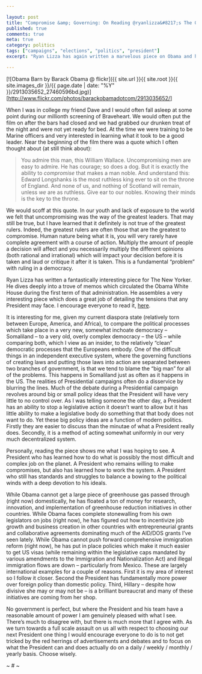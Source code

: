 ```yaml
---

layout: post
title: "Compromise &amp; Governing: On Reading @ryanlizza&#8217;s The Obama Memos"
published: true
comments: true
meta: true
category: politics
tags: ["campaigns", "elections", "politics", "president"]
excerpt: "Ryan Lizza has again written a marvelous piece on Obama and his team. Just as he did with his watershed piece on the Obama campaign, he has written a long and worthwhile piece on Obama's first term to date. If you want to understand the fundamental contradictions that come with governing, and if you want to learn what you elect a President to truly do, read it - after you read my thoughts."

---
```


[![Obama Barn by Barack Obama @ flickr]({{ site.url }}{{ site.root }}{{ site.images_dir }}/{{ page.date | date: "%Y" }}/2913035652_27460596bd.jpg)][http://www.flickr.com/photos/barackobamadotcom/2913035652/]

When I was in college my friend Dave and I would often fall asleep at some point during our millionth screening of Braveheart. We would often put the film on after the bars had closed and we had grabbed our drunken treat of the night and were not yet ready for bed. At the time we were training to be Marine officers and very interested in learning what it took to be a good leader. Near the beginning of the film there was a quote which I often thought about (at still think about):


> You admire this man, this William Wallace. Uncompromising men are easy to admire. He has courage; so does a dog. But it is exactly the ability to *compromise* that makes a man noble. And understand this: Edward Longshanks is the most ruthless king ever to sit on the throne of England. And none of us, and nothing of Scotland will remain, unless *we* are as ruthless. Give ear to our nobles. Knowing their minds is the key to the throne.

We would scoff at this quote. In our youth and lack of exposure to the world we felt that uncompromising was the way of the greatest leaders. That may still be true, but I have learned that it definitely is not true of the greatest rulers. Indeed, the greatest rulers are often those that are the greatest to compromise. Human nature being what it is, you will very rarely have complete agreement with a course of action. Multiply the amount of people a decision will affect and you necessarily multiply the different opinions (both rational and irrational) which will impact your decision before it is taken and laud or critique it after it is taken. This is a fundamental “problem” with ruling in a democracy.

Ryan Lizza has written a fantastically interesting piece for The New Yorker. He dives deeply into a trove of memos which circulated the Obama White House during the first term of that administration. He assembles a very interesting piece which does a great job of detailing the tensions that any President may face. I encourage everyone to read it, [here][2].

 [2]: http://wsl.so/zTXpzr "The Obama Memos"

It is interesting for me, given my current diaspora state (relatively torn between Europe, America, and Africa), to compare the political processes which take place in a very new, somewhat inchoate democracy – Somaliland – to a very old, overly complex democracy – the US – while comparing both, which I view as an insider, to the relatively “clean” democratic processes that the Europeans embody. One of the difficult things in an independent executive system, where the governing functions of creating laws and putting those laws into action are separated between two branches of government, is that we tend to blame the “big man” for all of the problems. This happens in Somaliland just as often as it happens in the US. The realities of Presidential campaigns often do a disservice by blurring the lines. Much of the debate during a Presidential campaign revolves around big or small policy ideas that the President will have very little to no control over. As I was telling someone the other day, a President has an ability to stop a legislative action it doesn’t want to allow but it has little ability to make a legislative body do something that that body does not want to do. Yet these big policy ideas are a function of modern politics. Firstly they are easier to discuss than the minutae of what a President really does. Secondly, it is a method of acting somewhat uniformly in our very much decentralized system.

Personally, reading the piece shows me what I was hoping to see. A President who has learned how to do what is possibly the most difficult and complex job on the planet. A President who remains willing to make compromises, but also has learned how to work the system. A President who still has standards and struggles to balance a bowing to the political winds with a deep devotion to his ideals.

While Obama cannot get a large piece of greenhouse gas passed through (right now) domestically, he has floated a ton of money for research, innovation, and implementation of greenhouse reduction initiatives in other countries. While Obama faces complete stonewalling from his own legislators on jobs (right now), he has figured out how to incentivize job growth and business creation in other countries with entrepreneurial grants and collaborative agreements dominating much of the AID/DOS grants I’ve seen lately. While Obama cannot push forward comprehensive immigration reform (right now), he has put in place policies which make it much easier to get US visas (while remaining within the legislative caps mandated by various amendments to the Immigration and Nationalization Act) and illegal immigration flows are down – particularly from Mexico. These are largely international examples for a couple of reasons. First it is my area of interest so I follow it closer. Second the President has fundamentally more power over foreign policy than domestic policy. Third, Hillary – despite how divisive she may or may not be – is a brilliant bureaucrat and many of these initiatives are coming from her shop.

No government is perfect, but where the President and his team have a reasonable amount of power I am genuinely pleased with what I see. There’s much to disagree with, but there is much more that I agree with. As we turn towards a full scale assault on us all with respect to choosing our next President one thing I would encourage everyone to do is to not get tricked by the red herrings of advertisements and debates and to focus on what the President can and does actually do on a daily / weekly / monthly / yearly basis. Choose wisely.

~ # ~